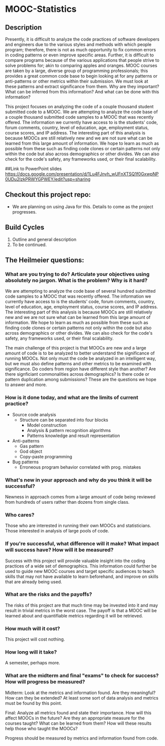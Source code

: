 # MOOC-Statistics

## Description
Presently, it is difficult to analyze the code practices of software developers and engineers due to the various styles and methods with which people program; therefore, there is not as much opportunity to fix common errors in coding patterns or even improve specific areas. Further, it is difficult to compare programs because of the various applications that people strive to solve problems for; akin to comparing apples and oranges. MOOC courses are taken by a large, diverse group of programming professionals; this provides a great common code base to begin looking at for any patterns or anti-patterns or other metrics within their submission. We must look at these patterns and extract significance from them. Why are they important? What can be inferred from this information? And what can be done with this information? 

This project focuses on analyzing the code of a couple thousand student submitted code to a MOOC. We are attempting to analyze the code base of a couple thousand submitted code samples to a MOOC that was recently offered. The information we currently have access to is the students' code, forum comments, country, level of education, age, employment status, course scores, and IP address. The interesting part of this analysis is because MOOCs are still relatively new and we are not sure what can be learned from this large amount of information. We hope to learn as much as possible from these such as finding code clones or certain patterns not only within the code but also across demographics or other divides. We can also check for the code's safety, any frameworks used, or their final scalability. 

##Link to PowerPoint slides
https://docs.google.com/presentation/d/1Lu4FJnyh_wUFnXTSQ1f0GxwpNP0UDu2IzkPRWYGPWEY/edit?usp=sharing

## Checkout this project repo:
- We are planning on using Java for this. Details to come as the project progresses. 

## Build Cycles
1. Outline and general description
2. To be continued.

## The Heilmeier questions:
### What are you trying to do? Articulate your objectives using absolutely no jargon. What is the problem? Why is it hard?
We are attempting to analyze the code base of several hundred submitted code samples to a MOOC that was recently offered. The information we currently have access to is the students' code, forum comments, country, level of education, age, employment status, course scores, and IP address. The interesting part of this analysis is because MOOCs are still relatively new and we are not sure what can be learned from this large amount of information. We hope to learn as much as possible from these such as finding code clones or certain patterns not only within the code but also across demographics or other divides. We can also check for the code's safety, any frameworks used, or their final scalability. 

The main challenge of this project is that MOOCs are new and a large amount of code is to be analyzed to better understand the significance of running MOOCs. Not only must the code be analyzed in an intelligent way, but we must also define patterns and other metrics to be examined with significance. Do coders from region have different style than another? Are there signficiant commonalities across demographics? Is there code or pattern duplication among submissions? These are the questions we hope to answer and more. 

### How is it done today, and what are the limits of current practice?
- Source code analysis
  - Structure can be separated into four blocks
    - Model construction
    - Analysis & pattern recognition algorithms
    - Patterns knowledge and result representation
- Anti-patterns
  - Gas pattern
  - God object
  - Copy-paste programming
- Bug patterns
  - Erroneous program behavior correlated with prog. mistakes
  

### What's new in your approach and why do you think it will be successful?
Newness in approach comes from a large amount of code being reviewed from hundreds of users rather than dozens from single class. 

### Who cares?
Those who are interested in running their own MOOCs and statisticians. Those interested in analysis of large pools of code. 

### If you're successful, what difference will it make? What impact will success have? How will it be measured?
Success with this project will provide valuable insight into the coding practices of a wide set of demographics. This information could further be used to guide new MOOC courses and target specific audiences to teach skills that may not have available to learn beforehand, and improve on skills that are already being used.

### What are the risks and the payoffs?
The risks of this project are that much time may be invested into it and may result in trivial metrics in the worst case. The payoff is that a MOOC will be learned about and quantifiable metrics regarding it will be retrieved. 

### How much will it cost?
This project will cost nothing.
### How long will it take?
A semester, perhaps more. 
### What are the midterm and final "exams" to check for success? How will progress be measured?
Midterm:
Look at the metrics and information found. Are they meaningful? How can they be extended? At least some sort of data analysis and metrics must be found by this point.

Final: 
Analyze all metrics found and state their importance. How will this affect MOOCs in the future? Are they an appropriate measure for the courses taught? What can be learned from them? How will these results help those who taught the MOOCs?

Progress should be measured by metrics and information found from code. 
